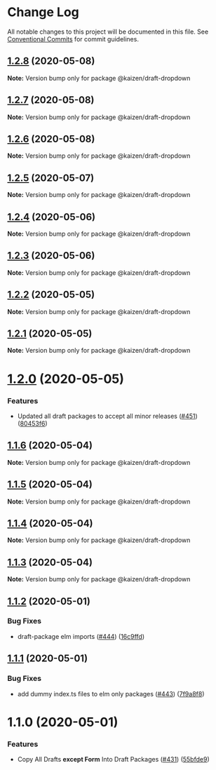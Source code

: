 # Change Log

All notable changes to this project will be documented in this file.
See [Conventional Commits](https://conventionalcommits.org) for commit guidelines.

## [1.2.8](https://github.com/cultureamp/kaizen-design-system/compare/@kaizen/draft-dropdown@1.2.7...@kaizen/draft-dropdown@1.2.8) (2020-05-08)

**Note:** Version bump only for package @kaizen/draft-dropdown





## [1.2.7](https://github.com/cultureamp/kaizen-design-system/compare/@kaizen/draft-dropdown@1.2.6...@kaizen/draft-dropdown@1.2.7) (2020-05-08)

**Note:** Version bump only for package @kaizen/draft-dropdown





## [1.2.6](https://github.com/cultureamp/kaizen-design-system/compare/@kaizen/draft-dropdown@1.2.5...@kaizen/draft-dropdown@1.2.6) (2020-05-08)

**Note:** Version bump only for package @kaizen/draft-dropdown





## [1.2.5](https://github.com/cultureamp/kaizen-design-system/compare/@kaizen/draft-dropdown@1.2.4...@kaizen/draft-dropdown@1.2.5) (2020-05-07)

**Note:** Version bump only for package @kaizen/draft-dropdown





## [1.2.4](https://github.com/cultureamp/kaizen-design-system/compare/@kaizen/draft-dropdown@1.2.3...@kaizen/draft-dropdown@1.2.4) (2020-05-06)

**Note:** Version bump only for package @kaizen/draft-dropdown





## [1.2.3](https://github.com/cultureamp/kaizen-design-system/compare/@kaizen/draft-dropdown@1.2.2...@kaizen/draft-dropdown@1.2.3) (2020-05-06)

**Note:** Version bump only for package @kaizen/draft-dropdown





## [1.2.2](https://github.com/cultureamp/kaizen-design-system/compare/@kaizen/draft-dropdown@1.2.1...@kaizen/draft-dropdown@1.2.2) (2020-05-05)

**Note:** Version bump only for package @kaizen/draft-dropdown





## [1.2.1](https://github.com/cultureamp/kaizen-design-system/compare/@kaizen/draft-dropdown@1.2.0...@kaizen/draft-dropdown@1.2.1) (2020-05-05)

**Note:** Version bump only for package @kaizen/draft-dropdown





# [1.2.0](https://github.com/cultureamp/kaizen-design-system/compare/@kaizen/draft-dropdown@1.1.6...@kaizen/draft-dropdown@1.2.0) (2020-05-05)


### Features

* Updated all draft packages to accept all minor releases ([#451](https://github.com/cultureamp/kaizen-design-system/issues/451)) ([80453f6](https://github.com/cultureamp/kaizen-design-system/commit/80453f6c04300dcef61c14e39200ce154863eb0d))





## [1.1.6](https://github.com/cultureamp/kaizen-design-system/compare/@kaizen/draft-dropdown@1.1.5...@kaizen/draft-dropdown@1.1.6) (2020-05-04)

**Note:** Version bump only for package @kaizen/draft-dropdown





## [1.1.5](https://github.com/cultureamp/kaizen-design-system/compare/@kaizen/draft-dropdown@1.1.4...@kaizen/draft-dropdown@1.1.5) (2020-05-04)

**Note:** Version bump only for package @kaizen/draft-dropdown





## [1.1.4](https://github.com/cultureamp/kaizen-design-system/compare/@kaizen/draft-dropdown@1.1.3...@kaizen/draft-dropdown@1.1.4) (2020-05-04)

**Note:** Version bump only for package @kaizen/draft-dropdown





## [1.1.3](https://github.com/cultureamp/kaizen-design-system/compare/@kaizen/draft-dropdown@1.1.2...@kaizen/draft-dropdown@1.1.3) (2020-05-04)

**Note:** Version bump only for package @kaizen/draft-dropdown





## [1.1.2](https://github.com/cultureamp/kaizen-design-system/compare/@kaizen/draft-dropdown@1.1.1...@kaizen/draft-dropdown@1.1.2) (2020-05-01)


### Bug Fixes

* draft-package elm imports ([#444](https://github.com/cultureamp/kaizen-design-system/issues/444)) ([16c9ffd](https://github.com/cultureamp/kaizen-design-system/commit/16c9ffde3ecd6d4f361fb2ab40bf4452a77b0e8a))





## [1.1.1](https://github.com/cultureamp/kaizen-design-system/compare/@kaizen/draft-dropdown@1.1.0...@kaizen/draft-dropdown@1.1.1) (2020-05-01)


### Bug Fixes

* add dummy index.ts files to elm only packages ([#443](https://github.com/cultureamp/kaizen-design-system/issues/443)) ([7f9a8f8](https://github.com/cultureamp/kaizen-design-system/commit/7f9a8f854940830677e785099e35a4636e0bc0f7))





# 1.1.0 (2020-05-01)


### Features

* Copy All Drafts **except Form** Into Draft Packages ([#431](https://github.com/cultureamp/kaizen-design-system/issues/431)) ([55bfde9](https://github.com/cultureamp/kaizen-design-system/commit/55bfde98611d2c4070d26ba082e478f96ddca1fd))
